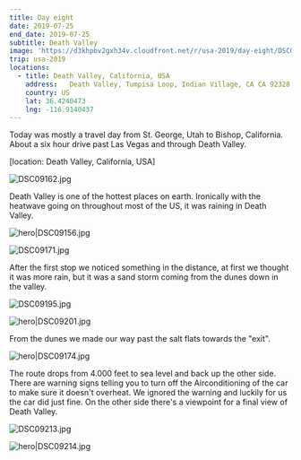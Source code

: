 ```yaml
---
title: Day eight
date: 2019-07-25
end_date: 2019-07-25
subtitle: Death Valley
image: 'https://d3khpbv2gxh34v.cloudfront.net/r/usa-2019/day-eight/DSC09160.jpg'
trip: usa-2019
locations:
  - title: Death Valley, California, USA
    address:   Death Valley, Tumpisa Loop, Indian Village, CA CA 92328, United States of  America
    country: US
    lat: 36.4240473
    lng: -116.9140437
---
```


Today was mostly a travel day from St. George, Utah to Bishop, California. About a six hour drive past Las Vegas and through Death Valley.

[location: Death Valley, California, USA]

![DSC09162.jpg](https://d3khpbv2gxh34v.cloudfront.net/r/usa-2019/day-eight/DSC09162.jpg "1.5")


Death Valley is one of the hottest places on earth. Ironically with the heatwave going on throughout most of the US, it was raining in Death Valley.

![hero|DSC09156.jpg](https://d3khpbv2gxh34v.cloudfront.net/r/usa-2019/day-eight/DSC09156.jpg "1.5")

![DSC09171.jpg](https://d3khpbv2gxh34v.cloudfront.net/r/usa-2019/day-eight/DSC09171.jpg "1.5")

After the first stop we noticed something in the distance, at first we thought it was more rain, but it was a sand storm coming from the dunes down in the valley.

![DSC09195.jpg](https://d3khpbv2gxh34v.cloudfront.net/r/usa-2019/day-eight/DSC09195.jpg "1.5")

![hero|DSC09201.jpg](https://d3khpbv2gxh34v.cloudfront.net/r/usa-2019/day-eight/DSC09201.jpg "1.5")

From the dunes we made our way past the salt flats towards the "exit".

![hero|DSC09174.jpg](https://d3khpbv2gxh34v.cloudfront.net/r/usa-2019/day-eight/DSC09174.jpg "1.5")

The route drops from 4.000 feet to sea level and back up the other side. There are warning signs telling you to turn off the Airconditioning of the car to make sure it doesn't overheat. We ignored the warning and luckily for us the car did just fine. On the other side there's a viewpoint for a final view of Death Valley.

![DSC09213.jpg](https://d3khpbv2gxh34v.cloudfront.net/r/usa-2019/day-eight/DSC09213.jpg "1.5")

![hero|DSC09214.jpg](https://d3khpbv2gxh34v.cloudfront.net/r/usa-2019/day-eight/DSC09214.jpg "1.5")

